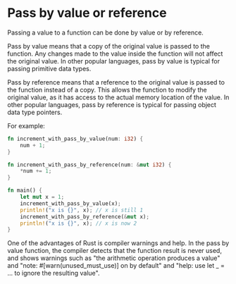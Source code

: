 # Pass by value or reference

Passing a value to a function can be done by value or by reference.

Pass by value means that a copy of the original value is passed to the function. Any changes made to the value inside the function will not affect the original value. In other popular languages, pass by value is typical for passing primitive data types.

Pass by reference means that a reference to the original value is passed to the function instead of a copy. This allows the function to modify the original value, as it has access to the actual memory location of the value. In other popular languages, pass by reference is typical for passing object data type pointers.

For example:

```rust
fn increment_with_pass_by_value(num: i32) {
    num + 1;
}

fn increment_with_pass_by_reference(num: &mut i32) {
    *num += 1;
}

fn main() {
    let mut x = 1;
    increment_with_pass_by_value(x);
    println!("x is {}", x); // x is still 1
    increment_with_pass_by_reference(&mut x);
    println!("x is {}", x); // x is now 2
}
```

One of the advantages of Rust is compiler warnings and help. In the pass by value function, the compiler detects that the function result is never used, and shows warnings such as "the arithmetic operation produces a value" and "note: #[warn(unused_must_use)] on by default" and "help: use let _ = ... to ignore the resulting value".
